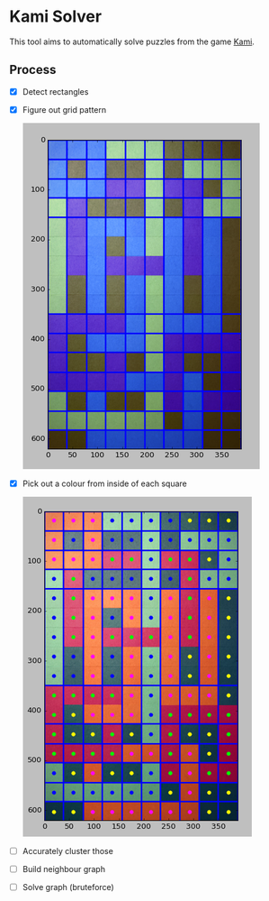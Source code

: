 # Kami Solver

This tool aims to automatically solve puzzles from the game [Kami](http://www.stateofplaygames.com/work/kami/).

## Process

- [x] Detect rectangles
- [x] Figure out grid pattern

    ![](./media/rect.png)

- [x] Pick out a colour from inside of each square

    ![](./media/ex.png)

- [ ] Accurately cluster those
- [ ] Build neighbour graph
- [ ] Solve graph (bruteforce)


